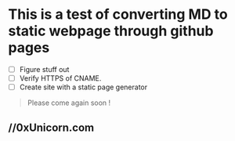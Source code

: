 # This is a test of converting MD to static webpage through github pages

* [ ] Figure stuff out
* [ ] Verify HTTPS of CNAME.
* [ ] Create site with a static page generator

> Please come again soon ! 

## //0xUnicorn.com
